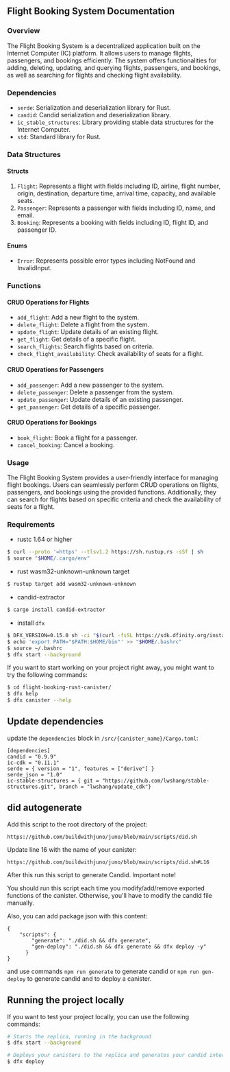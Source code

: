 ## Flight Booking System Documentation

### Overview
The Flight Booking System is a decentralized application built on the Internet Computer (IC) platform. It allows users to manage flights, passengers, and bookings efficiently. The system offers functionalities for adding, deleting, updating, and querying flights, passengers, and bookings, as well as searching for flights and checking flight availability.

### Dependencies
- `serde`: Serialization and deserialization library for Rust.
- `candid`: Candid serialization and deserialization library.
- `ic_stable_structures`: Library providing stable data structures for the Internet Computer.
- `std`: Standard library for Rust.

### Data Structures
#### Structs
1. `Flight`: Represents a flight with fields including ID, airline, flight number, origin, destination, departure time, arrival time, capacity, and available seats.
2. `Passenger`: Represents a passenger with fields including ID, name, and email.
3. `Booking`: Represents a booking with fields including ID, flight ID, and passenger ID.

#### Enums
- `Error`: Represents possible error types including NotFound and InvalidInput.

### Functions
#### CRUD Operations for Flights
- `add_flight`: Add a new flight to the system.
- `delete_flight`: Delete a flight from the system.
- `update_flight`: Update details of an existing flight.
- `get_flight`: Get details of a specific flight.
- `search_flights`: Search flights based on criteria.
- `check_flight_availability`: Check availability of seats for a flight.

#### CRUD Operations for Passengers
- `add_passenger`: Add a new passenger to the system.
- `delete_passenger`: Delete a passenger from the system.
- `update_passenger`: Update details of an existing passenger.
- `get_passenger`: Get details of a specific passenger.

#### CRUD Operations for Bookings
- `book_flight`: Book a flight for a passenger.
- `cancel_booking`: Cancel a booking.

### Usage
The Flight Booking System provides a user-friendly interface for managing flight bookings. Users can seamlessly perform CRUD operations on flights, passengers, and bookings using the provided functions. Additionally, they can search for flights based on specific criteria and check the availability of seats for a flight.
### Requirements
* rustc 1.64 or higher
```bash
$ curl --proto '=https' --tlsv1.2 https://sh.rustup.rs -sSf | sh
$ source "$HOME/.cargo/env"
```
* rust wasm32-unknown-unknown target
```bash
$ rustup target add wasm32-unknown-unknown
```
* candid-extractor
```bash
$ cargo install candid-extractor
```
* install `dfx`
```bash
$ DFX_VERSION=0.15.0 sh -ci "$(curl -fsSL https://sdk.dfinity.org/install.sh)"
$ echo 'export PATH="$PATH:$HOME/bin"' >> "$HOME/.bashrc"
$ source ~/.bashrc
$ dfx start --background
```

If you want to start working on your project right away, you might want to try the following commands:

```bash
$ cd flight-booking-rust-canister/
$ dfx help
$ dfx canister --help
```

## Update dependencies

update the `dependencies` block in `/src/{canister_name}/Cargo.toml`:
```
[dependencies]
candid = "0.9.9"
ic-cdk = "0.11.1"
serde = { version = "1", features = ["derive"] }
serde_json = "1.0"
ic-stable-structures = { git = "https://github.com/lwshang/stable-structures.git", branch = "lwshang/update_cdk"}
```

## did autogenerate

Add this script to the root directory of the project:
```
https://github.com/buildwithjuno/juno/blob/main/scripts/did.sh
```

Update line 16 with the name of your canister:
```
https://github.com/buildwithjuno/juno/blob/main/scripts/did.sh#L16
```

After this run this script to generate Candid.
Important note!

You should run this script each time you modify/add/remove exported functions of the canister.
Otherwise, you'll have to modify the candid file manually.

Also, you can add package json with this content:
```
{
    "scripts": {
        "generate": "./did.sh && dfx generate",
        "gen-deploy": "./did.sh && dfx generate && dfx deploy -y"
      }
}
```

and use commands `npm run generate` to generate candid or `npm run gen-deploy` to generate candid and to deploy a canister.

## Running the project locally

If you want to test your project locally, you can use the following commands:

```bash
# Starts the replica, running in the background
$ dfx start --background

# Deploys your canisters to the replica and generates your candid interface
$ dfx deploy
```
